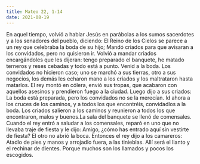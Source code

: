 ```yaml
---
title: Mateo 22, 1-14
date: 2021-08-19
---
```


En aquel tiempo, volvió a hablar Jesús en parábolas a los sumos sacerdotes y a los
senadores del pueblo, diciendo: El Reino de los Cielos se parece a un rey que
celebraba la boda de su hijo; Mandó criados para que avisaran a los convidados,
pero no quisieron ir.
Volvió a mandar criados encargándoles que les dijeran: tengo preparado el
banquete, he matado terneros y reses cebadas y todo está a punto.
Venid a la boda.
Los convidados no hicieron caso; uno se marchó a sus tierras, otro a sus negocios,
los demás les echaron mano a los criados y los maltrataron hasta matarlos.
El rey montó en cólera, envió sus tropas, que acabaron con aquellos asesinos y
prendieron fuego a la ciudad.
Luego dijo a sus criados: La boda está preparada, pero los convidados no se la
merecían.
Id ahora a los cruces de los caminos, y a todos los que encontréis, convidadlos a la
boda.
Los criados salieron a los caminos y reunieron a todos los que encontraron, malos y
buenos.La sala del banquete se llenó de comensales.
Cuando el rey entró a saludar a los comensales, reparó en uno que no llevaba traje
de fiesta y le dijo: Amigo, ¿cómo has entrado aquí sin vestirte de fiesta? El otro no
abrió la boca.
Entonces el rey dijo a los camareros: Atadlo de pies y manos y arrojadlo fuera, a las
tinieblas.
Allí será el llanto y el rechinar de dientes.
Porque muchos son los llamados y pocos los escogidos.

